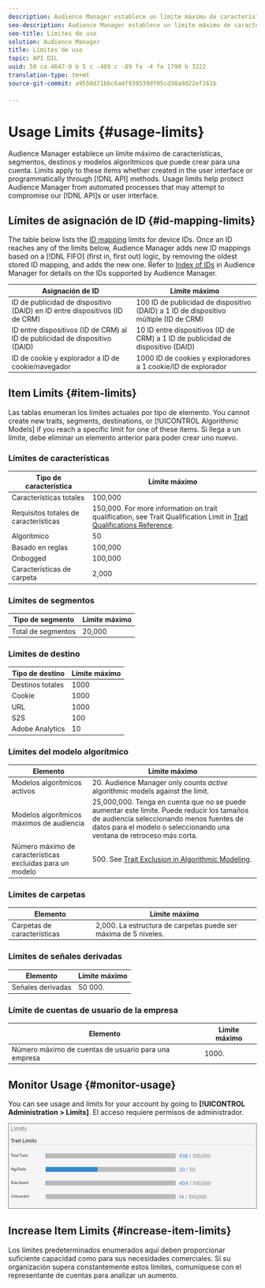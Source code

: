 ```yaml
---
description: Audience Manager establece un límite máximo de características, segmentos, destinos y modelos algorítmicos que puede crear para una cuenta. Los límites se aplican a estos elementos tanto si se crean en la interfaz de usuario como si son programados mediante métodos API. Los límites de uso ayudan a proteger Audience Manager desde procesos automatizados que pueden intentar poner en peligro nuestras API o interfaz de usuario.
seo-description: Audience Manager establece un límite máximo de características, segmentos, destinos y modelos algorítmicos que puede crear para una cuenta. Los límites se aplican a estos elementos tanto si se crean en la interfaz de usuario como si son programados mediante métodos API. Los límites de uso ayudan a proteger Audience Manager desde procesos automatizados que pueden intentar poner en peligro nuestras API o interfaz de usuario.
seo-title: Límites de uso
solution: Audience Manager
title: Límites de uso
topic: API DIL
uuid: 50 ca 4647-0 b 5 c -409 c -89 fa -4 fa 1799 b 3222
translation-type: tm+mt
source-git-commit: a9550d71bbc6adf939539df05cd38a9d22ef261b

---
```



# Usage Limits {#usage-limits}

Audience Manager establece un límite máximo de características, segmentos, destinos y modelos algorítmicos que puede crear para una cuenta. Limits apply to these items whether created in the user interface or programmatically through [!DNL API] methods. Usage limits help protect Audience Manager from automated processes that may attempt to compromise our [!DNL API]s or user interface.

## Límites de asignación de ID {#id-mapping-limits}

The table below lists the [ID mapping](../../integration/sending-audience-data/batch-data-transfer-explained/id-sync-http.md) limits for device IDs. Once an ID reaches any of the limits below, Audience Manager adds new ID mappings based on a [!DNL FIFO] (first in, first out) logic, by removing the oldest stored ID mapping, and adds the new one. Refer to [Index of IDs](../../reference/ids-in-aam.md) in Audience Manager for details on the IDs supported by Audience Manager.

| Asignación de ID | Límite máximo |
|-----------|-------------- |
| ID de publicidad de dispositivo (DAID) en ID entre dispositivos (ID de CRM) | 100 ID de publicidad de dispositivo (DAID) a 1 ID de dispositivo múltiple (ID de CRM) |
| ID entre dispositivos (ID de CRM) al ID de publicidad de dispositivo (DAID) | 10 ID entre dispositivos (ID de CRM) a 1 ID de publicidad de dispositivo (DAID) |
| ID de cookie y explorador a ID de cookie/navegador | 1000 ID de cookies y exploradores a 1 cookie/ID de explorador |

## Item Limits {#item-limits}

Las tablas enumeran los límites actuales por tipo de elemento. You cannot create new traits, segments, destinations, or [!UICONTROL Algorithmic Models] if you reach a specific limit for one of these items. Si llega a un límite, debe eliminar un elemento anterior para poder crear uno nuevo.

### Límites de características

| Tipo de característica | Límite máximo |
| -------------------------- | ------------------------------------- |
| Características totales | 100,000 |
| Requisitos totales de características | 150,000. For more information on trait qualification, see Trait Qualification Limit in [Trait Qualifications Reference](/help/using/features/traits/trait-qualification-reference.md#trait-qualification-limit). |
| Algorítmico | 50 |
| Basado en reglas | 100,000 |
| Onbogged | 100,000 |
| Características de carpeta | 2,000 |

### Límites de segmentos

| Tipo de segmento | Límite máximo |
| -------------- | ------------- |
| Total de segmentos | 20,000 |

### Límites de destino

| Tipo de destino | Límite máximo |
| ------------------ | ------------- |
| Destinos totales | 1000 |
| Cookie | 1000 |
| URL | 1000 |
| S2S | 100 |
| Adobe Analytics | 10 |

### Límites del modelo algorítmico

| Elemento | Límite máximo |
| -------- | ----- |
| Modelos algorítmicos activos | 20. Audience Manager only counts *active* algorithmic models against the limit. |
| Modelos algorítmicos máximos de audiencia | 25,000,000.  Tenga en cuenta que no se puede aumentar este límite. Puede reducir los tamaños de audiencia seleccionando menos fuentes de datos para el modelo o seleccionando una ventana de retroceso más corta. |
| Número máximo de características excluidas para un modelo | 500. See [Trait Exclusion in Algorithmic Modeling](/help/using/features/algorithmic-models/trait-exclusion-algo-models.md). |

### Límites de carpetas

| Elemento | Límite máximo |
| ------------- | ------------------ |
| Carpetas de características | 2,000.  La estructura de carpetas puede ser máxima de 5 niveles. |

### Límites de señales derivadas

| Elemento | Límite máximo |
| --------------- | ------------- |
| Señales derivadas | 50 000. |

### Límite de cuentas de usuario de la empresa

| Elemento | Límite máximo |
| ----------- | ------------- |
| Número máximo de cuentas de usuario para una empresa | 1000. |

## Monitor Usage {#monitor-usage}

You can see usage and limits for your account by going to **[!UICONTROL Administration > Limits]**. El acceso requiere permisos de administrador.

![límite de uso de imagen](assets/usage-limits.png)

## Increase Item Limits {#increase-item-limits}

Los límites predeterminados enumerados aquí deben proporcionar suficiente capacidad como para sus necesidades comerciales. Si su organización supera constantemente estos límites, comuníquese con el representante de cuentas para analizar un aumento.